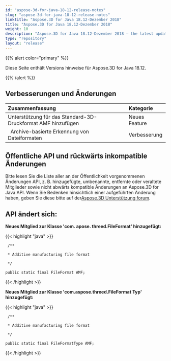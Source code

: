 ```yaml
---
id: "aspose-3d-for-java-18-12-release-notes"
slug: "aspose-3d-for-java-18-12-release-notes"
linktitle: "Aspose.3D for Java 18.12-Dezember 2018"
title: "Aspose.3D for Java 18.12-Dezember 2018"
weight: 10
description: "Aspose.3D for Java 18.12-Dezember 2018 – the latest updates and fixes."
type: "repository"
layout: "release"
---
```

{{% alert color="primary" %}}

Diese Seite enthält Versions hinweise für Aspose.3D for Java 18.12.

{{% /alert %}}

## **Verbesserungen und Änderungen**


|**Zusammenfassung**|**Kategorie**|
|:- |:- |
|Unterstützung für das Standard-3D-Druckformat AMF hinzufügen|Neues Feature|
|` `Archive-basierte Erkennung von Dateiformaten|Verbesserung|

## **Öffentliche API und rückwärts inkompatible Änderungen**

Bitte lesen Sie die Liste aller an der Öffentlichkeit vorgenommenen Änderungen API, z. B. hinzugefügte, umbenannte, entfernte oder veraltete Mitglieder sowie nicht abwärts kompatible Änderungen an Aspose.3D for Java API. Wenn Sie Bedenken hinsichtlich einer aufgeführten Änderung haben, geben Sie diese bitte auf der[Aspose.3D Unterstützung forum](https://forum.aspose.com/c/3d).

## **API ändert sich:**

**Neues Mitglied zur Klasse 'com. apose. threed.FileFormat' hinzugefügt:**

{{< highlight "java" >}}

     /**

     * Additive manufacturing file format

     */

    public static final FileFormat AMF;

{{< /highlight >}}


**Neues Mitglied zur Klasse 'com.aspose.threed.FileFormat Typ' hinzugefügt:**

{{< highlight "java" >}}

     /**

     * Additive manufacturing file format

     */

    public static final FileFormatType AMF;

{{< /highlight >}}
